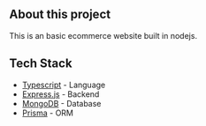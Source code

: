 ## About this project

This is an basic ecommerce website built in nodejs.

## Tech Stack

- [Typescript](https://www.typescriptlang.org/) - Language
- [Express.js](https://expressjs.com/) - Backend
- [MongoDB](https://www.mongodb.com/) - Database
- [Prisma](https://www.prisma.io/) - ORM